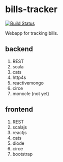 # bills-tracker
[![Build Status](https://travis-ci.org/oen9/bills-tracker.svg?branch=master)](https://travis-ci.org/oen9/bills-tracker)

Webapp for tracking bills.

## backend
1. REST
1. scala
1. cats
1. http4s
1. reactivemongo
1. circe
1. monocle (not yet)

## frontend
1. REST
1. scalajs
1. reactjs
1. cats
1. diode
1. circe
1. bootstrap
